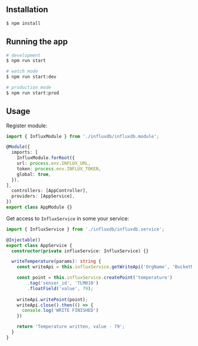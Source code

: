 ## Installation

```bash
$ npm install
```

## Running the app

```bash
# development
$ npm run start

# watch mode
$ npm run start:dev

# production mode
$ npm run start:prod
```

## Usage
Register module:
```typescript
import { InfluxModule } from './influxdb/influxdb.module';

@Module({
  imports: [
    InfluxModule.forRoot({
    url: process.env.INFLUX_URL,
    token: process.env.INFLUX_TOKEN,
    global: true,
  }),
],
  controllers: [AppController],
  providers: [AppService],
})
export class AppModule {}
```
Get access to `InfluxService` in some your service:
```typescript
import { InfluxService } from './influxdb/influxdb.service';

@Injectable()
export class AppService {
  constructor(private influxService: InfluxService) {}

  writeTemperature(params): string {
    const writeApi = this.influxService.getWriteApi('OrgName', 'BucketName');

    const point = this.influxService.createPoint('temperature')
        .tag('sensor_id', 'TLM010')
        .floatField('value', 79);
  
    writeApi.writePoint(point);
    writeApi.close().then(() => {
      console.log('WRITE FINISHED')
    })

    return 'Temperature written, value - 79';
  }
}
```